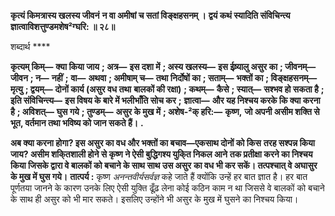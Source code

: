 **कृत्यं किमत्रास्य खलस्य जीवनं** **न वा अमीषां च सतां विङ्क्षहसनम् ।** **द्वयं कथं स्यादिति संविचिन्त्य** **ज्ञात्वाविशत्तुण्डमशेष²ग्घरि: ॥ २८॥** 

शब्दार्थ **** 

**कृत्यम् किम्—** **क्या किया जाय** **; अत्र—** **इस दशा में** **; अस्य खलस्य—** **इस ईष्र्यालु असुर का** **; जीवनम्—** **जीवन** **; न—** **नहीं** **;** **वा—** **अथवा** **; अमीषाम् च—** **तथा निर्दोषों का** **; सताम्—** **भक्तों का** **; विङ्क्षहसनम्—** **मृत्यु** **; द्वयम्—** **दोनों कार्य (असुर वध तथा** **बालकों की रक्षा)** **; कथम्—** **कैसे** **; स्यात्—** **सश्भव हो सकता है** **; इति संविचिन्त्य—** **इस विषय के बारे में भलीभाँति सोच कर** **;** **ज्ञात्वा—** **और यह निश्चय करके कि क्या करना है** **; अविशत्—** **घुस गये** **; तुण्डम्—** **असुर के मुख में** **; अशेष-²क् हरि:—** **कृष्ण,** **जो अपनी असीम शक्ति से भूत, वर्तमान तथा भविष्य को जान सकते हैं।** **.** 

**अब क्या करना होगा? इस असुर का वध और भक्तों का बचाव—एकसाथ दोनों को किस** **तरह सश्पन्न किया जाय? असीम शकि्तशाली होने से कृष्ण ने ऐसी बुद्धिगश्य युकि्त निकल आने** **तक प्रतीक्षा करने का निश्चय किया जिसके द्वारा वे बालकों को बचाने के साथ साथ उस असुर** **का वध भी कर सकें। तत्पश्चात् वे अघासुर के मुख में घुस गये।** **तात्पर्य :** कृष्ण *अनन्तवीर्यसर्वज्ञ* कहे जाते हैं क्योंकि उन्हें हर बात ज्ञात है। हर बात पूर्णतया जानने के कारण उनके लिए ऐसी युक्ति ढूँढ़ लेना कोई कठिन काम न था जिससे वे बालकों को बचाने के साथ ही असुर को भी मार सकते। इसलिए उन्होंने भी असुर के मुख में घुसने का निश्चय किया।  